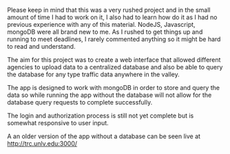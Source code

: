 Please keep in mind that this was a very rushed project and in the small amount of time I had to work on it, I also had to learn how do it as I had no previous experience with any of this material. NodeJS, Javascript, mongoDB were all brand new to me. As I rushed to get things up and running to meet deadlines, I rarely commented anything so it might be hard to read and understand. 

The aim for this project was to create a web interface that allowed different agencies to upload data to a centralized database and also be able to query the database for any type traffic data anywhere in the valley.

The app is designed to work with mongoDB in order to store and query the data  so while running the app without the database will not allow for the database query requests to complete successfully. 

The login and authorization process is still not yet complete but is somewhat responsive to user input.

A an older version of the app without a database can be seen live at http://trc.unlv.edu:3000/
